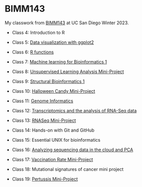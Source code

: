 # BIMM143

My classwork from [BIMM143](https://bioboot.github.io/bimm143_W23/) at UC San Diego Winter 2023.

- Class 4: Introduction to R

- Class 5: [Data visualization with ggplot2](https://github.com/omchu/bimm143_github/blob/main/class05/class05.md)

- Class 6: [R functions](https://github.com/omchu/bimm143_github/blob/main/class06/class06.md)

- Class 7: [Machine learning for Bioinformatics 1](https://github.com/omchu/bimm143_github/blob/main/class07/class07.md)

- Class 8: [Unsupervised Learning Analysis Mini-Project](https://github.com/omchu/bimm143_github/blob/main/class08_mini_project/class08.md)

- Class 9: [Structural Bioinformatics 1](https://github.com/omchu/bimm143_github/blob/main/class09/class09.md)

- Class 10: [Halloween Candy Mini-Project](https://github.com/omchu/bimm143_github/blob/main/class10/class10.md)

- Class 11: [Genome Informatics](https://github.com/omchu/bimm143_github/blob/main/class11/class11.md)

- Class 12: [Transcriptomics and the analysis of RNA-Seq data](https://github.com/omchu/bimm143_github/blob/main/class12/class12.md)

- Class 13: [RNASeq Mini-Project](https://github.com/omchu/bimm143_github/blob/main/class13/class13.md)

- Class 14: Hands-on with Git and GitHub

- Class 15: Essential UNIX for bioinformatics

- Class 16: [Analyzing sequencing data in the cloud and PCA](https://github.com/omchu/bimm143_github/blob/main/class16/class16.md)

- Class 17: [Vaccination Rate Mini-Project](https://github.com/omchu/bimm143_github/blob/main/class17/class17.md)

- Class 18: Mutational signatures of cancer mini project

- Class 19: [Pertussis Mini-Project](https://github.com/omchu/bimm143_github/blob/main/class19/class19.md)
